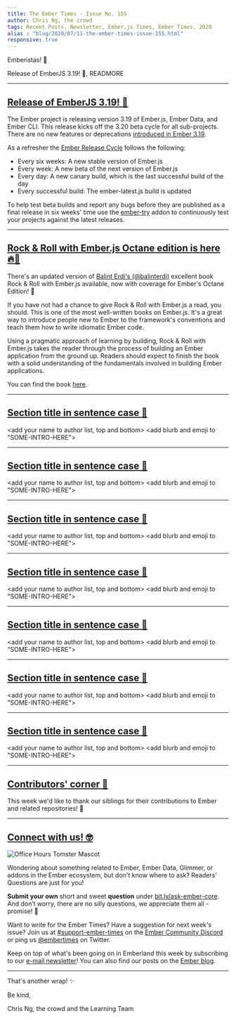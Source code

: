```yaml
---
title: The Ember Times - Issue No. 155
author: Chris Ng, the crowd
tags: Recent Posts, Newsletter, Ember.js Times, Ember Times, 2020
alias : "blog/2020/07/11-the-ember-times-issue-155.html"
responsive: true
---
```


<SAYING-HELLO-IN-YOUR-FAVORITE-LANGUAGE> Emberistas! 🐹

<SOME-INTRO-HERE-TO-KEEP-THEM-SUBSCRIBERS-READING>
Release of EmberJS 3.19! 🎉,
READMORE

---

## [Release of EmberJS 3.19! 🎉](https://blog.emberjs.com/2020/06/26/ember-3-19-released.html)

The Ember project is releasing version 3.19 of Ember.js, Ember Data, and Ember CLI. This release kicks off the 3.20 beta cycle for all sub-projects. There are no new features or deprecations [introduced in Ember 3.19](https://blog.emberjs.com/2020/06/26/ember-3-19-released.html).

As a refresher the [Ember Release Cycle](https://blog.emberjs.com/2013/09/06/new-ember-release-process.html) follows the following:

- Every six weeks: A new stable version of Ember.js
- Every week: A new beta of the next version of Ember.js
- Every day: A new canary build, which is the last successful build of the day
- Every successful build: The ember-latest.js build is updated

To help test beta builds and report any bugs before they are published as a final release in six weeks' time use the [ember-try](https://github.com/ember-cli/ember-try) addon to continuously test your projects against the latest releases.

---

## [Rock & Roll with Ember.js Octane edition is here 🔥🐹](https://twitter.com/baaz/status/1276104785079472130)

There's an updated version of [Balint Erdi's (@balinterdi)](https://github.com/balinterdi) excellent book Rock & Roll with Ember.js available, now with coverage for Ember's Octane Edition! 🎉

If you have not had a chance to give Rock & Roll with Ember.js a read, you should. This is one of the most well-written books on Ember.js. It's a great way to introduce people new to Ember to the framework's conventions and teach them how to write idiomatic Ember code. 

Using a pragmatic approach of learning by building, Rock & Roll with Ember.js takes the reader through the process of building an Ember application from the ground up. Readers should expect to finish the book with a solid understanding of the fundamentals involved in building Ember applications.

You can find the book [here](https://www.balinterdi.com/rock-and-roll-with-emberjs/).  

---

## [Section title in sentence case 🐹](section-url)

<change section title emoji>
<consider adding some bold to your paragraph>
<please include link to external article/repo/etc in paragraph / body text, not just header title above>

<add your name to author list, top and bottom>
<add blurb and emoji to "SOME-INTRO-HERE">

---

## [Section title in sentence case 🐹](section-url)

<change section title emoji>
<consider adding some bold to your paragraph>
<please include link to external article/repo/etc in paragraph / body text, not just header title above>

<add your name to author list, top and bottom>
<add blurb and emoji to "SOME-INTRO-HERE">

---

## [Section title in sentence case 🐹](section-url)

<change section title emoji>
<consider adding some bold to your paragraph>
<please include link to external article/repo/etc in paragraph / body text, not just header title above>

<add your name to author list, top and bottom>
<add blurb and emoji to "SOME-INTRO-HERE">

---

## [Section title in sentence case 🐹](section-url)

<change section title emoji>
<consider adding some bold to your paragraph>
<please include link to external article/repo/etc in paragraph / body text, not just header title above>

<add your name to author list, top and bottom>
<add blurb and emoji to "SOME-INTRO-HERE">

---

## [Section title in sentence case 🐹](section-url)

<change section title emoji>
<consider adding some bold to your paragraph>
<please include link to external article/repo/etc in paragraph / body text, not just header title above>

<add your name to author list, top and bottom>
<add blurb and emoji to "SOME-INTRO-HERE">

---

## [Section title in sentence case 🐹](section-url)

<change section title emoji>
<consider adding some bold to your paragraph>
<please include link to external article/repo/etc in paragraph / body text, not just header title above>

<add your name to author list, top and bottom>
<add blurb and emoji to "SOME-INTRO-HERE">

---

## [Section title in sentence case 🐹](section-url)

<change section title emoji>
<consider adding some bold to your paragraph>
<please include link to external article/repo/etc in paragraph / body text, not just header title above>

<add your name to author list, top and bottom>
<add blurb and emoji to "SOME-INTRO-HERE">

---

## [Contributors' corner 👏](https://guides.emberjs.com/release/contributing/repositories/)

<p>This week we'd like to thank our siblings for their contributions to Ember and related repositories! 💖</p>

---

## [Connect with us! 🤓](https://docs.google.com/forms/d/e/1FAIpQLScqu7Lw_9cIkRtAiXKitgkAo4xX_pV1pdCfMJgIr6Py1V-9Og/viewform)

<div class="blog-row">
  <img class="float-right small transparent padded" alt="Office Hours Tomster Mascot" title="Readers' Questions" src="/images/tomsters/officehours.png" />

  <p>Wondering about something related to Ember, Ember Data, Glimmer, or addons in the Ember ecosystem, but don't know where to ask? Readers’ Questions are just for you!</p>

  <p><strong>Submit your own</strong> short and sweet <strong>question</strong> under <a href="https://bit.ly/ask-ember-core" target="rq">bit.ly/ask-ember-core</a>. And don’t worry, there are no silly questions, we appreciate them all - promise! 🤞</p>

  <p>Want to write for the Ember Times? Have a suggestion for next week's issue? Join us at <a href="https://discordapp.com/channels/480462759797063690/485450546887786506">#support-ember-times</a> on the <a href="https://discordapp.com/invite/zT3asNS">Ember Community Discord</a> or ping us <a href="https://twitter.com/embertimes">@embertimes</a> on Twitter.</p>

  <p>Keep on top of what's been going on in Emberland this week by subscribing to our <a href="https://the-emberjs-times.ongoodbits.com/">e-mail newsletter</a>! You can also find our posts on the <a href="https://emberjs.com/blog/tags/newsletter.html">Ember blog</a>.</p>
</div>

---

That's another wrap! ✨

Be kind,

Chris Ng, the crowd and the Learning Team
